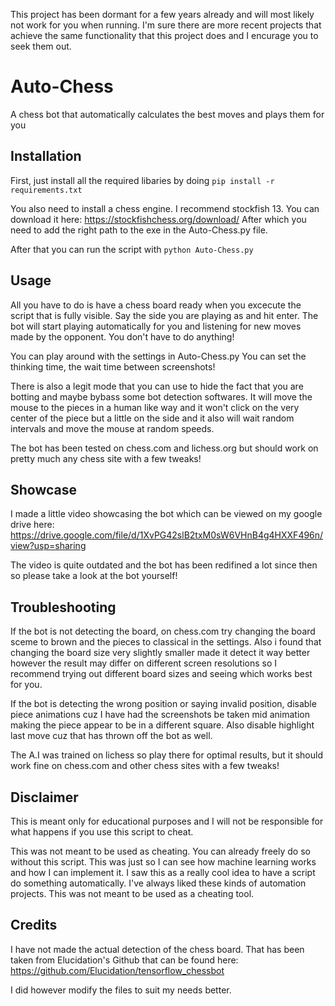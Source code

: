 This project has been dormant for a few years already and will most likely not work for you when running. I'm sure there are more recent projects that achieve the same functionality that this project does and I encurage you to seek them out.

# Auto-Chess
A chess bot that automatically calculates the best moves and plays them for you

## Installation
First, just install all the required libaries by doing `pip install -r requirements.txt`
 
You also need to install a chess engine. I recommend stockfish 13. You can download it here: https://stockfishchess.org/download/
After which you need to add the right path to the exe in the Auto-Chess.py file.

After that you can run the script with `python Auto-Chess.py`

## Usage
All you have to do is have a chess board ready when you excecute the script that is fully visible.
Say the side you are playing as and hit enter. The bot will start playing automatically for you and listening for new moves
made by the opponent. You don't have to do anything!

You can play around with the settings in Auto-Chess.py
You can set the thinking time, the wait time between screenshots!

There is also a legit mode that you can use to hide the fact that you are botting and maybe bybass some bot detection softwares.
It will move the mouse to the pieces in a human like way and it won't click on the very center of the piece but a little on the side
and it also will wait random intervals and move the mouse at random speeds.

The bot has been tested on chess.com and lichess.org but should work on pretty much any chess site with a few tweaks!

## Showcase
I made a little video showcasing the bot which can be viewed on my google drive here: 
https://drive.google.com/file/d/1XvPG42slB2txM0sW6VHnB4g4HXXF496n/view?usp=sharing

The video is quite outdated and the bot has been redifined a lot since then so please take a look at the bot yourself!

## Troubleshooting
If the bot is not detecting the board,
on chess.com try changing the board sceme to brown and the pieces to classical in the settings.
Also i found that changing the board size very slightly smaller made it detect it way better however
the result may differ on different screen resolutions so I recommend trying out different board sizes and seeing
which works best for you.

If the bot is detecting the wrong position or saying invalid position,
disable piece animations cuz I have had the screenshots be taken mid animation making the piece appear to be in a different square.
Also disable highlight last move cuz that has thrown off the bot as well.

The A.I was trained on lichess so play there for optimal results, but it should work fine on chess.com and other chess sites with a few tweaks!

## Disclaimer
This is meant only for educational purposes and I will not be responsible for what happens if you use this script to cheat.

This was not meant to be used as cheating. You can already freely do so without this script. This was just so I can see how machine learning works and how I can implement it. I saw this as a really cool idea to have a script do something automatically. I've always liked these kinds of automation projects. This was not meant to be used as a cheating tool.

## Credits
I have not made the actual detection of the chess board. That has been taken from Elucidation's
Github that can be found here: https://github.com/Elucidation/tensorflow_chessbot

I did however modify the files to suit my needs better.
